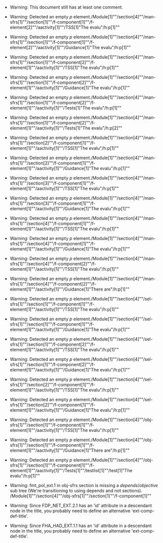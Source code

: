 * Warning: This document still has at least one comment.
* Warning: Detected an empty _p_ element./Module[1]""/section[4]""/man-sfrs[1]""/section[1]""/f-component[1]""/f-element[2]""/aactivity[1]""/TSS[1]"The evalu"/h:p[1]""
* Warning: Detected an empty _p_ element./Module[1]""/section[4]""/man-sfrs[1]""/section[1]""/f-component[1]""/f-element[2]""/aactivity[1]""/Guidance[1]"The evalu"/h:p[1]""
* Warning: Detected an empty _p_ element./Module[1]""/section[4]""/man-sfrs[1]""/section[1]""/f-component[2]""/f-element[1]""/aactivity[1]""/TSS[1]"The evalu"/h:p[1]""
* Warning: Detected an empty _p_ element./Module[1]""/section[4]""/man-sfrs[1]""/section[1]""/f-component[2]""/f-element[1]""/aactivity[1]""/Guidance[1]"The evalu"/h:p[1]""
* Warning: Detected an empty _p_ element./Module[1]""/section[4]""/man-sfrs[1]""/section[1]""/f-component[2]""/f-element[1]""/aactivity[1]""/Tests[1]"The evalu"/h:p[1]""
* Warning: Detected an empty _p_ element./Module[1]""/section[4]""/man-sfrs[1]""/section[1]""/f-component[2]""/f-element[1]""/aactivity[1]""/Tests[1]"The evalu"/h:p[2]""
* Warning: Detected an empty _p_ element./Module[1]""/section[4]""/man-sfrs[1]""/section[2]""/f-component[1]""/f-element[1]""/aactivity[1]""/TSS[1]"The evalu"/h:p[1]""
* Warning: Detected an empty _p_ element./Module[1]""/section[4]""/man-sfrs[1]""/section[2]""/f-component[1]""/f-element[1]""/aactivity[1]""/Guidance[1]"The evalu"/h:p[1]""
* Warning: Detected an empty _p_ element./Module[1]""/section[4]""/man-sfrs[1]""/section[3]""/f-component[1]""/f-element[1]""/aactivity[1]""/TSS[1]"The evalu"/h:p[1]""
* Warning: Detected an empty _p_ element./Module[1]""/section[4]""/man-sfrs[1]""/section[3]""/f-component[1]""/f-element[1]""/aactivity[1]""/Guidance[1]"The evalu"/h:p[1]""
* Warning: Detected an empty _p_ element./Module[1]""/section[4]""/man-sfrs[1]""/section[4]""/f-component[1]""/f-element[1]""/aactivity[1]""/TSS[1]"The evalu"/h:p[1]""
* Warning: Detected an empty _p_ element./Module[1]""/section[4]""/man-sfrs[1]""/section[4]""/f-component[1]""/f-element[1]""/aactivity[1]""/Guidance[1]"The evalu"/h:p[1]""
* Warning: Detected an empty _p_ element./Module[1]""/section[4]""/man-sfrs[1]""/section[4]""/f-component[2]""/f-element[1]""/aactivity[1]""/TSS[1]"The evalu"/h:p[1]""
* Warning: Detected an empty _p_ element./Module[1]""/section[4]""/man-sfrs[1]""/section[4]""/f-component[2]""/f-element[1]""/aactivity[1]""/Guidance[1]"There are"/h:p[1]""
* Warning: Detected an empty _p_ element./Module[1]""/section[4]""/sel-sfrs[1]""/section[1]""/f-component[1]""/f-element[1]""/aactivity[1]""/TSS[1]"The evalu"/h:p[1]""
* Warning: Detected an empty _p_ element./Module[1]""/section[4]""/sel-sfrs[1]""/section[1]""/f-component[1]""/f-element[1]""/aactivity[1]""/Guidance[1]"The evalu"/h:p[1]""
* Warning: Detected an empty _p_ element./Module[1]""/section[4]""/sel-sfrs[1]""/section[1]""/f-component[2]""/f-element[1]""/aactivity[1]""/TSS[1]"The evalu"/h:p[1]""
* Warning: Detected an empty _p_ element./Module[1]""/section[4]""/sel-sfrs[1]""/section[1]""/f-component[2]""/f-element[1]""/aactivity[1]""/Guidance[1]"The evalu"/h:p[1]""
* Warning: Detected an empty _p_ element./Module[1]""/section[4]""/sel-sfrs[1]""/section[2]""/f-component[1]""/f-element[1]""/aactivity[1]""/TSS[1]"The evalu"/h:p[1]""
* Warning: Detected an empty _p_ element./Module[1]""/section[4]""/sel-sfrs[1]""/section[2]""/f-component[1]""/f-element[1]""/aactivity[1]""/Guidance[1]"The evalu"/h:p[1]""
* Warning: Detected an empty _p_ element./Module[1]""/section[4]""/obj-sfrs[1]""/section[1]""/f-component[1]""/f-element[1]""/aactivity[1]""/TSS[1]"The evalu"/h:p[1]""
* Warning: Detected an empty _p_ element./Module[1]""/section[4]""/obj-sfrs[1]""/section[1]""/f-component[1]""/f-element[1]""/aactivity[1]""/Guidance[1]"There are"/h:p[1]""
* Warning: Detected an empty _p_ element./Module[1]""/section[4]""/obj-sfrs[1]""/section[1]""/f-component[1]""/f-element[1]""/aactivity[1]""/Tests[1]""/testlist[1]""/test[1]"The evalu"/h:p[1]""
* Warning: fmt_pol_ext.1 in obj-sfrs section is missing a _depends_/_objective_ sub tree (We're transitioning to using depends and not sections). /Module[1]""/section[4]""/obj-sfrs[1]""/section[1]""/f-component[1]""
* Warning: Since FDP_NET_EXT.2.1 has an 'id' attribute in a descendant node in the title, you probably need to define an alternative 'ext-comp-def-title'.
                       
* Warning: Since FHA_HAD_EXT.1.1 has an 'id' attribute in a descendant node in the title, you probably need to define an alternative 'ext-comp-def-title'.
                       
